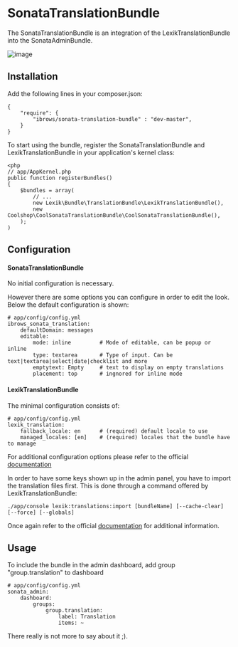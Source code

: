 # SonataTranslationBundle


The SonataTranslationBundle is an integration of the LexikTranslationBundle into the SonataAdminBundle.

![image](https://raw.github.com/ibrows/CoolSonataTranslationBundle/master/Resources/doc/screen/overview.png)

## Installation

Add the following lines in your composer.json:

```
{
    "require": {
		"ibrows/sonata-translation-bundle" : "dev-master",
    }
}
```


To start using the bundle, register the SonataTranslationBundle and LexikTranslationBundle in your application's kernel class:

``` 
<php
// app/AppKernel.php
public function registerBundles()
{
    $bundles = array(
        // ...
		new Lexik\Bundle\TranslationBundle\LexikTranslationBundle(),
		new Coolshop\CoolSonataTranslationBundle\CoolSonataTranslationBundle(),
    );
)
```

## Configuration

#### SonataTranslationBundle
No initial configuration is necessary.

However there are some options you can configure in order to edit the look. Below the default configuration is shown:

```
# app/config/config.yml
ibrows_sonata_translation:
    defaultDomain: messages
	editable:
    	mode: inline		 # Mode of editable, can be popup or inline
		type: textarea		 # Type of input. Can be text|textarea|select|date|checklist and more
		emptytext: Empty 	 # text to display on empty translations
		placement: top		 # ingnored for inline mode
```

#### LexikTranslationBundle

The minimal configuration consists of:

```
# app/config/config.yml
lexik_translation:
    fallback_locale: en      # (required) default locale to use
    managed_locales: [en]    # (required) locales that the bundle have to manage
```

For additional configuration options please refer to the official [documentation](https://github.com/lexik/LexikTranslationBundle/blob/master/Resources/doc/index.md#configuration)

In order to have some keys shown up in the admin panel, you have to import the translation files first. This is done through a command offered by LexikTranslationBundle:

```
./app/console lexik:translations:import [bundleName] [--cache-clear] [--force] [--globals]

```
Once again refer to the official [documentation](https://github.com/lexik/LexikTranslationBundle/blob/master/Resources/doc/index.md#import-translations) for additional information.


## Usage

To include the bundle in the admin dashboard, add group "group.translation" to dashboard

```
# app/config/config.yml
sonata_admin:
    dashboard:
        groups:
            group.translation:
                label: Translation
                items: ~ 
```


 There really is not more to say about it ;).
